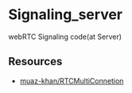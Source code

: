 # Signaling_server
webRTC Signaling code(at Server)

## Resources
- <a href="https://github.com/muaz-khan/RTCMultiConnection">muaz-khan/RTCMultiConnetion</a>
